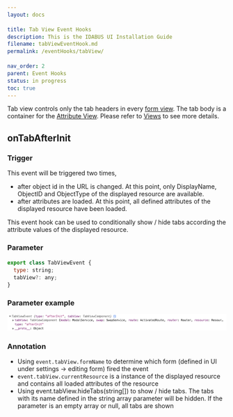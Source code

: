 ```yaml
---
layout: docs

title: Tab View Event Hooks
description: This is the IDABUS UI Installation Guide
filename: tabViewEventHook.md
permalink: /eventHooks/tabView/

nav_order: 2
parent: Event Hooks
status: in progress
toc: true
---
```


Tab view controls only the tab headers in every [form view](/eventHooks/formView/). The tab body is a container for the [Attribute View](/Views/Attribute-View/). Please refer to [Views](/Views/) to see more details.



## onTabAfterInit

### Trigger
This event will be triggered two times,
- after object id in the URL is changed. At this point, only DisplayName, ObjectID and ObjectType of the displayed resource are available.
- after attributes are loaded. At this point, all defined attributes of the displayed resource have been loaded.

This event hook can be used to conditionally show / hide tabs according the attribute values of the displayed resource.

### Parameter
```js
export class TabViewEvent {
  type: string;
  tabView?: any;
}
```

### Parameter example
![tabviewevent.png](/img/tabviewevent-146feadd-5559-4792-999c-8def1c45006d.png)

### Annotation
- Using `event.tabView.formName` to determine which form (defined in UI under settings -> editing form) fired the event
- `event.tabView.currentResource` is a instance of the displayed resource and contains all loaded attributes of the resource
- Using event.tabView.hideTabs(string[]) to show / hide tabs. The tabs with its name defined in the string array parameter will be hidden. If the parameter is an empty array or null, all tabs are shown
